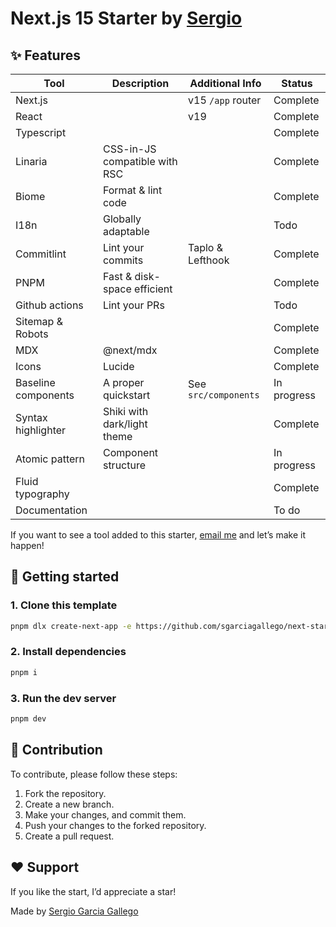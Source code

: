 # Next.js 15 Starter by [Sergio](https://sergiogarciagallego.com)

## ✨ Features

| Tool                | Description                   | Additional Info      | Status      |
| ------------------- | ----------------------------- | -------------------- | ----------- |
| Next.js             |                               | v15 `/app` router    | Complete    |
| React               |                               | v19                  | Complete    |
| Typescript          |                               |                      | Complete    |
| Linaria             | CSS-in-JS compatible with RSC |                      | Complete    |
| Biome               | Format & lint code            |                      | Complete    |
| I18n                | Globally adaptable            |                      | Todo        |
| Commitlint          | Lint your commits             | Taplo & Lefthook     | Complete    |
| PNPM                | Fast & disk-space efficient   |                      | Complete    |
| Github actions      | Lint your PRs                 |                      | Todo        |
| Sitemap & Robots    |                               |                      | Complete    |
| MDX                 | @next/mdx                     |                      | Complete    |
| Icons               | Lucide                        |                      | Complete    |
| Baseline components | A proper quickstart           | See `src/components` | In progress |
| Syntax highlighter  | Shiki with dark/light theme   |                      | Complete    |
| Atomic pattern      | Component structure           |                      | In progress |
| Fluid typography    |                               |                      | Complete    |
| Documentation       |                               |                      | To do       |

If you want to see a tool added to this starter, [email me](mailto:gallegogarciasergio@gmail.com) and let’s make it happen!

## 🚀 Getting started

### 1. Clone this template

```bash
pnpm dlx create-next-app -e https://github.com/sgarciagallego/next-starter
```

### 2. Install dependencies

```bash
pnpm i
```

### 3. Run the dev server

```bash
pnpm dev
```

## 🤝 Contribution

To contribute, please follow these steps:

1. Fork the repository.
2. Create a new branch.
3. Make your changes, and commit them.
4. Push your changes to the forked repository.
5. Create a pull request.

## ❤️ Support

If you like the start, I’d appreciate a star!

Made by [Sergio Garcia Gallego](https://sergiogarciagallego.com)